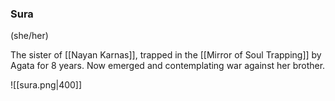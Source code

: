 ### Sura
(she/her)

The sister of [[Nayan Karnas]], trapped in the [[Mirror of Soul Trapping]] by Agata for 8 years. Now emerged and contemplating war against her brother.

![[sura.png|400]]